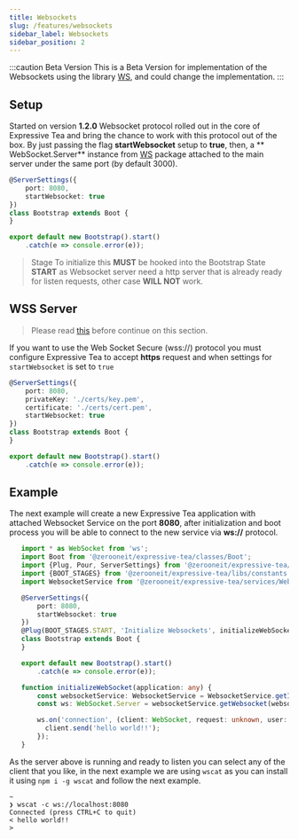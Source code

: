 ```yaml
---
title: Websockets 
slug: /features/websockets 
sidebar_label: Websockets 
sidebar_position: 2
---
```

:::caution Beta Version 
This is a Beta Version for implementation of the Websockets using the
library [WS](https://www.npmjs.com/package/ws), and could change the implementation.
:::

## Setup

Started on version **1.2.0** Websocket protocol rolled out in the core of Expressive Tea and bring the chance to work
with this protocol out of the box. By just passing the flag **startWebsocket** setup to **true**, then, a **
WebSocket.Server** instance from
[WS](https://www.npmjs.com/package/ws) package attached to the main server under the same port (by default 3000).

```typescript title="main.ts" {3}
@ServerSettings({
    port: 8080,
    startWebsocket: true
})
class Bootstrap extends Boot {
}

export default new Bootstrap().start()
    .catch(e => console.error(e));
```


> Stage To initialize this **MUST** be hooked into the Bootstrap State **START** as Websocket server need a http server 
> that is already ready for listen requests, other case **WILL NOT** work.

## WSS Server

> Please read [this](../features/https) before continue on this section.

If you want to use the Web Socket Secure (wss://) protocol you must configure Expressive Tea to accept **https** request and when
settings for `startWebsocket` is set to `true`

```typescript title="main.ts" {3-4}
@ServerSettings({
    port: 8080,
    privateKey: './certs/key.pem',
    certificate: './certs/cert.pem',
    startWebsocket: true
})
class Bootstrap extends Boot {
}

export default new Bootstrap().start()
    .catch(e => console.error(e));
```

## Example

The next example will create a new Expressive Tea application with attached Websocket Service on the port **8080**, after
initialization and boot process you will be able to connect to the new service via **ws://** protocol.

```typescript title="main.ts" {11}
   import * as WebSocket from 'ws';
   import Boot from '@zerooneit/expressive-tea/classes/Boot';
   import {Plug, Pour, ServerSettings} from '@zerooneit/expressive-tea/decorators/server';
   import {BOOT_STAGES} from '@zerooneit/expressive-tea/libs/constants';
   import WebsocketService from '@zerooneit/expressive-tea/services/WebsocketService';

   @ServerSettings({
       port: 8080,
       startWebsocket: true
   })
   @Plug(BOOT_STAGES.START, 'Initialize Websockets', initializeWebSocket, true)
   class Bootstrap extends Boot {
   }

   export default new Bootstrap().start()
       .catch(e => console.error(e));

   function initializeWebSocket(application: any) {
       const websocketService: WebsocketService = WebsocketService.getInstance();
       const ws: WebSocket.Server = websocketService.getWebsocket(websocketService.httpServer);

       ws.on('connection', (client: WebSocket, request: unknown, user: any) => {
         client.send('hello world!!');
       });
   }

```

As the server above is running and ready to listen you can select any of the client that you like, in the next example
we are using `wscat` as you can install it using ```npm i -g wscat``` and follow the next example.

```shell
~
❯ wscat -c ws://localhost:8080
Connected (press CTRL+C to quit)
< hello world!!
>
```